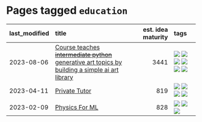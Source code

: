 # Pages tagged `education`

|last_modified|title|est. idea maturity|tags
|:---|:---|---:|:---|
|2023-08-06|[Course teaches ~~intermediate python~~ generative art topics by building a simple ai art library](../Course_teaches_basic_python_by_building_a_simple_ai_art_library.md)|3441|[![](https://img.shields.io/badge/tag-curriculum-d9f12f)](../tags/curriculum.md) [![](https://img.shields.io/badge/tag-education-48fb29)](../tags/education.md) [![](https://img.shields.io/badge/tag-from_issue-53417a)](../tags/from_issue.md) [![](https://img.shields.io/badge/tag-public_good-fe76cf)](../tags/public_good.md) [![](https://img.shields.io/badge/tag-publication-77a0)](../tags/publication.md) [![](https://img.shields.io/badge/tag-wip-5d9a82)](../tags/wip.md)|
|2023-04-11|[Private Tutor](../private_tutor.md)|819|[![](https://img.shields.io/badge/tag-ai-92ab1c)](../tags/ai.md) [![](https://img.shields.io/badge/tag-discussion-12f6d5)](../tags/discussion.md) [![](https://img.shields.io/badge/tag-education-48fb29)](../tags/education.md) [![](https://img.shields.io/badge/tag-startup-4db4d2)](../tags/startup.md)|
|2023-02-09|[Physics For ML](../physics_for_ml.md)|828|[![](https://img.shields.io/badge/tag-curriculum-d9f12f)](../tags/curriculum.md) [![](https://img.shields.io/badge/tag-education-48fb29)](../tags/education.md) [![](https://img.shields.io/badge/tag-publication-77a0)](../tags/publication.md)|